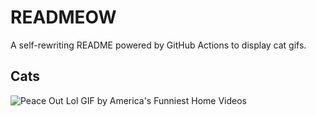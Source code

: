 # READMEOW

A self-rewriting README powered by GitHub Actions to display cat gifs.

## Cats

![Peace Out Lol GIF by America's Funniest Home Videos](https://media3.giphy.com/media/l4KibK3JwaVo0CjDO/200.gif?cid=9acd02dapp6zhnxis2leha3tje5hh681cxmbxxrdha8madpz&ep=v1_gifs_search&rid=200.gif&ct=g)
